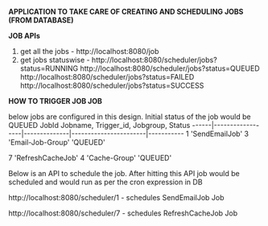 **APPLICATION TO TAKE CARE OF CREATING AND SCHEDULING JOBS (FROM DATABASE)**


**JOB APIs**
1. get all the jobs - http://localhost:8080/job
2. get jobs statuswise - 
    http://localhost:8080/scheduler/jobs?status=RUNNING
    http://localhost:8080/scheduler/jobs?status=QUEUED
    http://localhost:8080/scheduler/jobs?status=FAILED
    http://localhost:8080/scheduler/jobs?status=SUCCESS


**HOW TO TRIGGER JOB JOB**

below jobs are configured in this design. Initial status of the job would be QUEUED
JobId   Jobname,         Trigger_id,         Jobgroup,           Status
------|------------------|--------------|-----------------------|-----------
1       'SendEmailJob'       3              'Email-Job-Group'     'QUEUED'

7      'RefreshCacheJob'     4              'Cache-Group'         'QUEUED'

Below is an API to schedule the job. After hitting this API job would be scheduled and would run as per the cron expression in DB

http://localhost:8080/scheduler/1 - schedules SendEmailJob Job

http://localhost:8080/scheduler/7 - schedules RefreshCacheJob Job




